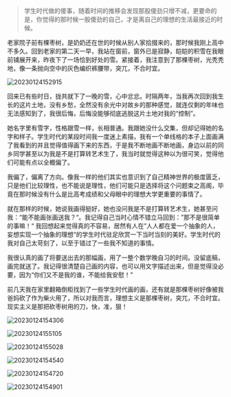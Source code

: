> 学生时代做的傻事，随着时间的推移会发现那股傻劲只增不减，更要命的是，你觉得的那时候一股傻劲的自己，才是离自己的理想的生活最接近的时候。

老家院子前有棵枣树，是奶奶还在世的时候从别人家拾掇来的，那时候我刚上高中不多久。回到老家的第二天一早，我站在窗前，窗外已是寂静，皑皑的积雪在我眼前铺展开来，昨夜下了一场恰到好处的雪。紧接着，我注意到了那棵枣树，光秃秃地，像一条抛向空中的灰色编织裤腰带，突兀，不合时宜。

![20230124152915](https://cdn.jsdelivr.net/gh/ajaj918/imagesCloud/images_for_myArticle/20230124152915.png)

回来已有些时日，拢共就下了一晚的雪，心中忿忿。时隔两年，当我再次回到我生长的这片土地，没有乡愁，全然没有余光中对故乡的那种感觉，就连仅剩的年味也无法感知到了，我很后悔，后悔没能够彻底逃脱这片土地对我的“控制”。


她名字里有雪字，性格跟雪一样，长相普通。我跟她没什么交集，但却记得她的名字和样子。学生时代的某段时间我一度迷上素描，我有一个单线格的本子上面画满了我看到的并且觉得值得画下来的东西，于是我不断地画不断地画，身边以前的同乡同学甚至以为我是不是打算转艺术生了，我当时就觉得这种以为很可笑，觉得他们可能有点以全概偏了。


我偏了，偏离了方向。像我一样的他们其实也意识到了自己精神世界的极度匮乏，只是他们比较理性，也不能说是理性，他们可能只是选择将这个问题束之高阁，毕竟在那时候没有什么是比高考成绩和父母眼中的理想大学更重要的事情了。


就在那样的时候，她说我画得挺好，她也没问我是不是打算转艺术生，她甚至问我：“能不能画张画送我？“。我记得自己当时心情不错立马回到：”那不是很简单的事嘛！“
我回想起来觉得真的不容易，居然有人在”人人都在爱一个抽象的人，妄想实现一个抽象的理想“的学生时代驻足欣赏一下当时当刻的美好。学生时代的我对自己太苛刻了，以至于错过了一些我不知道的事情。


我很认真的画了将要送出去的那幅画，用了一整个数学晚自习的时间。没留底稿，画完就送了。我记得很清楚自己画的内容，也可以用文字描述出来，但是觉得没必要，因为“你们又不是我的谁，不能给我安慰！”


前几天我在家里翻箱倒柜找到了一些学生时代画的画，还有就是那棵枣树好像被我爸妈砍了作为柴火用了，所以对我而言，理想主义是那棵枣树，突兀，不合时宜。现实主义是那把砍枣树用的刀，快，准，狠！

![20230124154306](https://cdn.jsdelivr.net/gh/ajaj918/imagesCloud/images_for_myArticle/20230124154306.png)

![20230124155105](https://cdn.jsdelivr.net/gh/ajaj918/imagesCloud/images_for_myArticle/20230124155105.png)


![20230124155028](https://cdn.jsdelivr.net/gh/ajaj918/imagesCloud/images_for_myArticle/20230124155028.png)

![20230124154540](https://cdn.jsdelivr.net/gh/ajaj918/imagesCloud/images_for_myArticle/20230124154540.png)

![20230124154720](https://cdn.jsdelivr.net/gh/ajaj918/imagesCloud/images_for_myArticle/20230124154720.png)

![20230124154901](https://cdn.jsdelivr.net/gh/ajaj918/imagesCloud/images_for_myArticle/20230124154901.png)